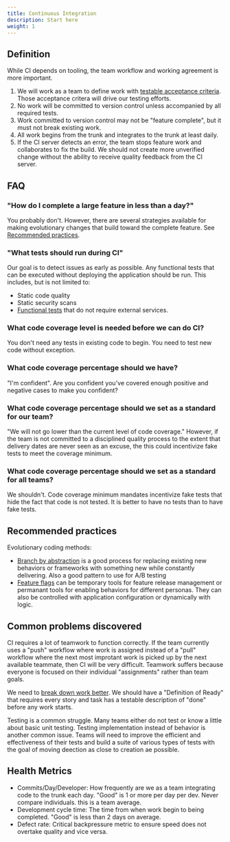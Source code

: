 ```yaml
---
title: Continuous Integration
description: Start here
weight: 1
---
```


## Definition

While CI depends on tooling, the team workflow and working agreement is more important.

1. We will work as a team to define work with [testable acceptance criteria](https://dojoconsortium.org/docs/work-decomposition/behavior-driven-development/). Those acceptance critera will drive our testing efforts.
2. No work will be committed to version control unless accompanied by all required tests.
3. Work committed to version control may not be "feature complete", but it must not break existing work.
4. All work begins from the trunk and integrates to the trunk at least daily.
5. If the CI server detects an error, the team stops feature work and collaborates to fix the build. We should not create more unverified change without the ability to receive quality feedback from the CI server.

## FAQ

### "How do I complete a large feature in less than a day?"

You probably don't. However, there are several strategies available for making evolutionary changes that build toward the complete feature. See [Recommended practices](#recommended-practices).

### "What tests should run during CI"

Our goal is to detect issues as early as possible. Any functional tests that can be executed without deploying the application should be run. This includes, but is not limited to:

- Static code quality
- Static security scans
- [Functional tests](https://martinfowler.com/articles/practical-test-pyramid.html) that do not require external services.

### What code coverage level is needed before we can do CI?

You don't need any tests in existing code to begin. You need to test new code without exception.

### What code coverage percentage should we have?

"I'm confident". Are you confident you've covered enough positive and negative cases to make you confident?

### What code coverage percentage should we set as a standard for our team?

"We will not go lower than the current level of code coverage." However, if the team is not committed to a disciplined quality process to the extent that delivery dates are never seen as an excuse, the this could incentivize fake tests to meet the coverage minimum.

### What code coverage percentage should we set as a standard for all teams?

We shouldn't. Code coverage minimum mandates incentivize fake tests that hide the fact that code is not tested. It is better to have no tests than to have fake tests.

## Recommended practices

Evolutionary coding methods:

- [Branch by abstraction](https://www.branchbyabstraction.com/) is a good process for replacing existing new behaviors or frameworks with something new while constantly delivering. Also a good pattern to use for A/B testing
- [Feature flags](https://martinfowler.com/articles/feature-toggles.html) can be temporary tools for feature release management or permanant tools for enabling behaviors for different personas. They can also be controlled with application configuration or dynamically with logic.

## Common problems discovered

CI requires a lot of teamwork to function correctly. If the team currently uses a "push" workflow where work is assigned instead of a "pull" workflow where the next most improtant work is picked up by the next available teammate, then CI will be very difficult. Teamwork suffers because everyone is focused on their individual "assignments" rather than team goals.

We need to [break down work better](https://dojoconsortium.org/docs/work-decomposition/work-breakdown/). We should have a "Definition of Ready" that requires every story and task has a testable description of "done" before any work starts.

Testing is a common struggle. Many teams either do not test or know a little about basic unit testing. Testing implementation instead of behavior is another common issue. Teams will need to improve the efficient and effectiveness of their tests and build a suite of various types of tests with the goal of moving deection as close to creation ae possible.


## Health Metrics

- Commits/Day/Developer: How frequently are we as a team integrating code to the trunk each day. "Good" is 1 or more per day per dev. Never compare individuals. this is a team average.
- Development cycle time: The time from when work begin to being completed. "Good" is less than 2 days on average.
- Defect rate: Critical backpressure metric to ensure speed does not overtake quality and vice versa.